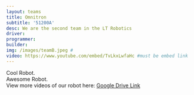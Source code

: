 ```yaml
---
layout: teams
title: Omnitron
subtitle: '51200A'
desc: We are the second team in the LT Robotics
driver: 
programmer: 
builder: 
img: /images/teamB.jpeg #
video: https://www.youtube.com/embed/TvLkxLwfaHc #must be embed link
---
```

Cool Robot.\
Awesome Robot.\
View more videos of our robot here: [Google Drive Link](https://drive.google.com/drive/folders/1zKEFD8j05I1AcIS_jm5C9jBCvoCSQghR?usp=sharing)
